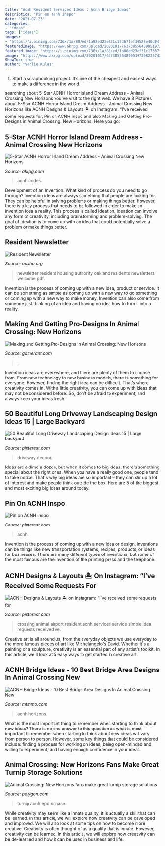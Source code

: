 ```yaml
---
title: "Acnh Resident Services Ideas : Acnh Bridge Ideas"
description: "Pin on acnh inspo"
date: "2023-07-23"
categories:
- "ideas"
tags: ["ideas"]
images:
- "https://i.pinimg.com/736x/1a/88/ed/1a88ed23ef31c17367fef30528e40d04.jpg"
featuredImage: "https://www.akrpg.com/upload/20201017/6373855648995197398225742.jpeg"
featured_image: "https://i.pinimg.com/736x/1a/88/ed/1a88ed23ef31c17367fef30528e40d04.jpg"
image: "https://www.akrpg.com/upload/20201017/6373855648995197398225742.jpeg"
ShowToc: true
author: "Verlie Kulas"
---
```



1. Start a scrapbooking project. It’s one of the cheapest and easiest ways to make a difference in the world.

	

		
searching about 5-Star ACNH Horror Island Dream Address - Animal Crossing New Horizons you've visit to the right web. We have 8 Pictures about 5-Star ACNH Horror Island Dream Address - Animal Crossing New Horizons like ACNH Designs &amp; Layouts 🏝 on Instagram: “I’ve received some requests for, Pin on ACNH inspo and also Making and Getting Pro-Designs in Animal Crossing: New Horizons. Here you go:
		
    
## 5-Star ACNH Horror Island Dream Address - Animal Crossing New Horizons

<img loading=lazy src="https://www.akrpg.com/upload/20201017/6373855648995197398225742.jpeg" onerror="this.onerror=null;this.src='https://tse1.mm.bing.net/th?id=OIP.SHt7F-w9cKKSwKbSJBEj3gHaEL&amp;pid=15.1';" alt="5-Star ACNH Horror Island Dream Address - Animal Crossing New Horizons">

_Source: akrpg.com_

>acnh codes. 

	

Development of an Invention: What kind of process do you need to go through?
Invention ideas are always something that people are looking for. They can be helpful in solving problems or making things better. However, there is a key process that needs to be followed in order to make an invention idea a reality. This process is called ideation. Ideation can involve any form of creativity, including brainstorming and problem-solving. The goal of ideation is to come up with an idea that could potentially solve a problem or make things better.

    
## Resident Newsletter

<img loading=lazy src="http://www.oakha.org/AboutUs/HighlightsCommunications/PublishingImages/OurVoiceFall2016thumb.jpg" onerror="this.onerror=null;this.src='https://tse1.mm.bing.net/th?id=OIP.ai9OiQM2wePSSQ_bQ_OmowHaJo&amp;pid=15.1';" alt="Resident Newsletter">

_Source: oakha.org_

>newsletter resident housing authority oakland residents newsletters welcome pdf. 

	

Invention is the process of coming up with a new idea, product or service. It can be something as simple as coming up with a new way to do something or coming up with a new way to make money. Invention can also come from someone just thinking of an idea and having no idea how to turn it into a reality.

    
## Making And Getting Pro-Designs In Animal Crossing: New Horizons

<img loading=lazy src="https://static3.gamerantimages.com/wordpress/wp-content/uploads/2020/03/Animal-Crossing-New-Horizons-Pro-Designs.jpg" onerror="this.onerror=null;this.src='https://tse4.mm.bing.net/th?id=OIP.k71rb5auAf-IOVPYHYloPQHaDt&amp;pid=15.1';" alt="Making and Getting Pro-Designs in Animal Crossing: New Horizons">

_Source: gamerant.com_

>. 

	

Invention ideas are everywhere, and there are plenty of them to choose from. From new technology to new business models, there is something for everyone. However, finding the right idea can be difficult. That’s where creativity comes in. With a little creativity, you can come up with ideas that may not be considered before. So, don’t be afraid to experiment, and always keep your ideas fresh.

    
## 50 Beautiful Long Driveway Landscaping Design Ideas 15 | Large Backyard

<img loading=lazy src="https://i.pinimg.com/originals/0b/84/ad/0b84ad18ecc135d9eeb9957cdf4327d5.jpg" onerror="this.onerror=null;this.src='https://tse4.mm.bing.net/th?id=OIP.__v2AbzzkKwOAvZevPTKSwHaNK&amp;pid=15.1';" alt="50 Beautiful Long Driveway Landscaping Design Ideas 15 | Large backyard">

_Source: pinterest.com_

>driveway decoor. 

	

Ideas are a dime a dozen, but when it comes to big ideas, there's something special about the right ones. When you have a really good one, people tend to take notice. That's why big ideas are so important – they can stir up a lot of interest and make people think outside the box. Here are 5 of the biggest and most exciting big ideas around today.

    
## Pin On ACNH Inspo

<img loading=lazy src="https://i.pinimg.com/736x/1a/88/ed/1a88ed23ef31c17367fef30528e40d04.jpg" onerror="this.onerror=null;this.src='https://tse2.mm.bing.net/th?id=OIP.q1x8zn_wjh0HnuHuHgRWvQHaEW&amp;pid=15.1';" alt="Pin on ACNH inspo">

_Source: pinterest.com_

>acnh. 

	

Invention is the process of coming up with a new idea or design. Inventions can be things like new transportation systems, recipes, products, or ideas for businesses. There are many different types of inventions, but some of the most famous are the invention of the printing press and the telephone.

    
## ACNH Designs &amp; Layouts 🏝 On Instagram: “I’ve Received Some Requests For

<img loading=lazy src="https://i.pinimg.com/736x/81/96/00/81960038cdace9f60f149bb02f835a0c.jpg" onerror="this.onerror=null;this.src='https://tse1.mm.bing.net/th?id=OIP.TukNWVBg_4cLSp6YYfQ5VgHaEK&amp;pid=15.1';" alt="ACNH Designs &amp; Layouts 🏝 on Instagram: “I’ve received some requests for">

_Source: pinterest.com_

>crossing animal airport resident acnh services service simple idea requests received ve. 

	

Creative art is all around us, from the everyday objects we use everyday to the more famous pieces of art like Michelangelo's David. Whether it's a painting or a sculpture, creativity is an essential part of any artist's toolkit. In this article, we'll look at 5 easy ways to get started in creative art.

    
## ACNH Bridge Ideas - 10 Best Bridge Area Designs In Animal Crossing New

<img loading=lazy src="https://www.mtmmo.com/upload/20210309/6375088728683428501796611.png" onerror="this.onerror=null;this.src='https://tse4.mm.bing.net/th?id=OIP.RC0w_3AyyXL5AIPluwkPiQHaEK&amp;pid=15.1';" alt="ACNH Bridge Ideas - 10 Best Bridge Area Designs In Animal Crossing New">

_Source: mtmmo.com_

>acnh horizons. 

	

What is the most important thing to remember when starting to think about new ideas?
There is no one answer to this question as what is most important to remember when starting to think about new ideas will vary from person to person. However, some key things that could be considered include: finding a process for working on ideas, being open-minded and willing to experiment, and having enough confidence in your ideas.

    
## Animal Crossing: New Horizons Fans Make Great Turnip Storage Solutions

<img loading=lazy src="https://cdn.vox-cdn.com/thumbor/rw-XbRSctISJbyH9_uUExYCu_s8=/0x0:1800x1013/1200x800/filters:focal(743x435:1031x723)/cdn.vox-cdn.com/uploads/chorus_image/image/66609107/turnip.0.jpg" onerror="this.onerror=null;this.src='https://tse3.mm.bing.net/th?id=OIP.LXcb9mig3ZeC7nzK33jrVwHaE8&amp;pid=15.1';" alt="Animal Crossing: New Horizons fans make great turnip storage solutions">

_Source: polygon.com_

>turnip acnh epd nanase. 

	

While creativity may seem like a innate quality, it is actually a skill that can be learned. In this article, we will explore how creativity can be developed and improved. We will also look at some tips on how to become more creative.
Creativity is often thought of as a quality that is innate. However, creativity can be learned. In this article, we will explore how creativity can be de-learned and how it can be used in business and life.


